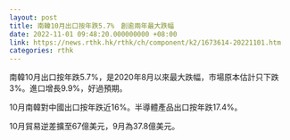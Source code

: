 ```yaml
---
layout: post
title: 南韓10月出口按年跌5.7%　創逾兩年最大跌幅
date: 2022-11-01 09:48:20.000000000 +08:00
link: https://news.rthk.hk/rthk/ch/component/k2/1673614-20221101.htm
categories: rthk
---
```


南韓10月出口按年跌5.7%，是2020年8月以來最大跌幅，市場原本估計只下跌3%。進口增長9.9%，好過預期。

10月南韓對中國出口按年跌近16%。半導體產品出口按年跌17.4%。

10月貿易逆差擴至67億美元，9月為37.8億美元。
